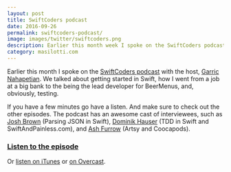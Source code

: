 ```yaml
---
layout: post
title: SwiftCoders podcast
date: 2016-09-26
permalink: swiftcoders-podcast/
image: images/twitter/swiftcoders.png
description: Earlier this month week I spoke on the SwiftCoders podcast. The host and I talked about getting started in Swift, and, obviously, testing.
category: masilotti.com
---
```


Earlier this month I spoke on the [SwiftCoders podcast](http://swiftcoders.podbean.com/e/25-joe-masilotti-lead-developer-at-beermenus) with the host, [Garric Nahapetian](https://twitter.com/garricn). We talked about getting started in Swift, how I went from a job at a big bank to the being the lead developer for BeerMenus, and, obviously, testing.

If you have a few minutes go have a listen. And make sure to check out the other episodes. The podcast has an awesome cast of interviewees, such as [Josh Brown](https://swiftcoders.podbean.com/e/24-josh-brown-indie-ios-dev-and-content-publisher/) (Parsing JSON in Swift), [Dominik Hauser](https://swiftcoders.podbean.com/e/11-dominik-hauser-author-of-tdd-in-swift-swiftandpainlesscom/) (TDD in Swift and SwiftAndPainless.com), and [Ash Furrow](https://swiftcoders.podbean.com/e/ash-furrow/) (Artsy and Coocapods).

### [Listen to the episode](http://swiftcoders.podbean.com/e/25-joe-masilotti-lead-developer-at-beermenus)
Or [listen on iTunes](https://itunes.apple.com/us/podcast/swiftcoders/id1082937962?mt=2#) or [on Overcast](https://overcast.fm/+GCc4OLrz4).
